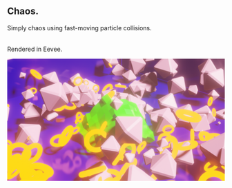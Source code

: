 ## Chaos.
Simply chaos using fast-moving particle collisions.
######
Rendered in Eevee.

![Chaos](chaos.png)
